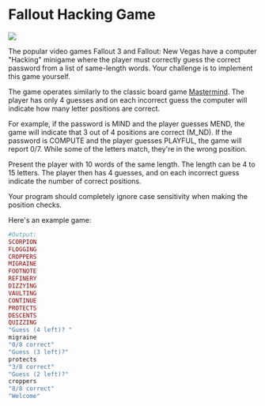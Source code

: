 # Fallout Hacking Game

![](https://www.mobygames.com/images/shots/l/335300-fallout-3-windows-screenshot-hacking-a-computer-and-yes-i.jpg)


The popular video games Fallout 3 and Fallout: New Vegas have a computer "Hacking" minigame where the player must correctly guess the correct password from a list of same-length words. Your challenge is to implement this game yourself.

The game operates similarly to the classic board game [Mastermind](http://en.wikipedia.org/wiki/Mastermind_(board_game)). The player has only 4 guesses and on each incorrect guess the computer will indicate how many letter positions are correct.

For example, if the password is MIND and the player guesses MEND, the game will indicate that 3 out of 4 positions are correct (M_ND). If the password is COMPUTE and the player guesses PLAYFUL, the game will report 0/7. While some of the letters match, they're in the wrong position.

Present the player with 10 words of the same length. The length can be 4 to 15 letters. The player then has 4 guesses, and on each incorrect guess indicate the number of correct positions.

Your program should completely ignore case sensitivity when making the position checks.

Here's an example game:

```ruby
#Output:
SCORPION
FLOGGING
CROPPERS
MIGRAINE
FOOTNOTE
REFINERY
DIZZYING
VAULTING
CONTINUE
PROTECTS
DESCENTS
QUIZZING
"Guess (4 left)? "
migraine
"0/8 correct"
"Guess (3 left)?"
protects
"3/8 correct"
"Guess (2 left)?" 
croppers
"8/8 correct"
"Welcome"
```

